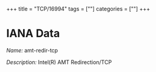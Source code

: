 +++
title = "TCP/16994"
tags = [""]
categories = [""]
+++

# IANA Data

_Name:_ amt-redir-tcp

_Description:_ Intel(R) AMT Redirection/TCP

